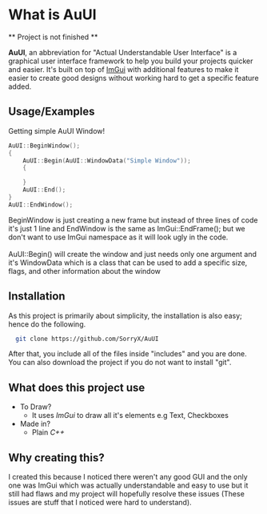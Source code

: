 # What is AuUI

** Project is not finished **

**AuUI**, an abbreviation for "Actual Understandable User Interface" is a graphical user interface framework to help you build your projects quicker and easier. 
It's built on top of [ImGui](https://github.com/ocornut/imgui) with additional features to make it easier to create good designs without working hard to get a specific feature added. 

## Usage/Examples

Getting simple AuUI Window!
```c++
AuUI::BeginWindow();
{
    AuUI::Begin(AuUI::WindowData("Simple Window"));
    {

    }
    AuUI::End();
}
AuUI::EndWindow();
```

BeginWindow is just creating a new frame but instead of three lines of code it's just 1 line and EndWindow is the same as ImGui::EndFrame();
but we don't want to use ImGui namespace as it will look ugly in the code. 
<br></br>
AuUI::Begin() will create the window and just needs only one argument and it's WindowData which is a class that can be used to add a specific size, flags, 
and other information about the window 

## Installation

As this project is primarily about simplicity, the installation is also easy; hence do the following.

```bash
  git clone https://github.com/SorryX/AuUI
```

After that, you include all of the files inside "includes" and you are done.
<br>
You can also download the project if you do not want to install "git".

## What does this project use

- To Draw?
  - It uses *ImGui* to draw all it's elements e.g Text, Checkboxes
- Made in?
  - Plain *C++*

## Why creating this?
I created this because I noticed there weren't any good GUI and the only one was ImGui which was actually understandable and easy to use
but it still had flaws and my project will hopefully resolve these issues (These issues are stuff that I noticed were hard to understand).
